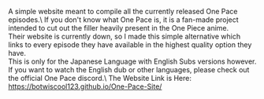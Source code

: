 A simple website meant to compile all the currently released One Pace episodes.\\
If you don't know what One Pace is, it is a fan-made project intended to cut out the filler heavily present in the One Piece anime.\
Their website is currently down, so I made this simple alternative which links to every episode they have available in the highest quality option they have.\
This is only for the Japanese Language with English Subs versions however. If you want to watch the English dub or other languages, please check out the official One Pace discord.\\
The Website Link is Here: https://botwiscool123.github.io/One-Pace-Site/
